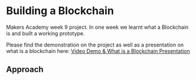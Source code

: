 # Building a Blockchain

Makers Academy week 9 project. In one week we learnt what a Blockchain is and built a working prototype.

Please find the demonstration on the project as well as a presentation on what is a blockchain here: [Video Demo & What is a Blockchain Presentation](https://www.youtube.com/watch?v=Bn5-nSosdGk)

## Approach
